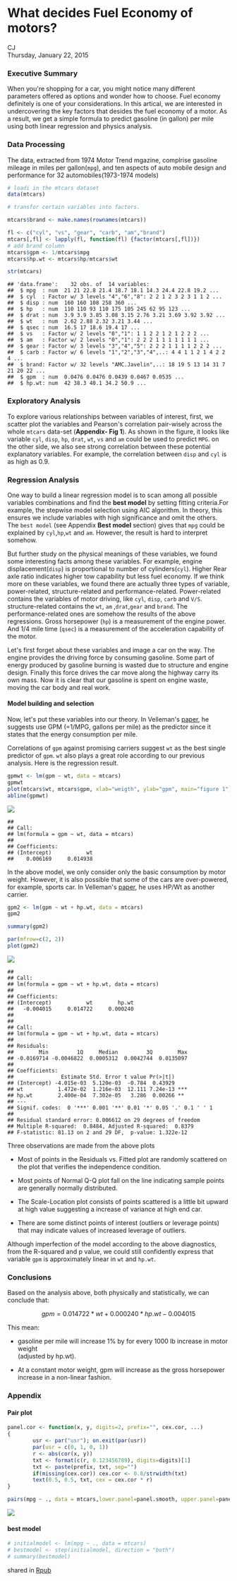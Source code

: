 # What decides Fuel Economy of motors? 
CJ  
Thursday, January 22, 2015  

### Executive Summary

When you're shopping for a car, you might notice many different parameters offered as options and wonder how to choose. Fuel economy definitely is one of your considerations. In this artical, we are interested in undercovering the key factors that desides the fuel economy of a motor. As a result, we get a simple formula to predict gasoline (in gallon) per mile using both linear regression and physics analysis.  


###  Data Processing

The data, extracted from 1974 Motor Trend mgazine, complrise gasoline mileage in miles per gallon(`mpg`), and ten aspects of auto mobile design and performance for 32 automobiles(1973-1974 models)


```r
# loadi in the mtcars dataset
data(mtcars)

# transfor certain variables into factors.

mtcars$brand <- make.names(rownames(mtcars))

fl <- c("cyl", "vs", "gear", "carb", "am","brand")
mtcars[,fl] <- lapply(fl, function(fl) {factor(mtcars[,fl])})
# add brand column 
mtcars$gpm <- 1/mtcars$mpg
mtcars$hp.wt <- mtcars$hp/mtcars$wt

str(mtcars)
```

```
## 'data.frame':	32 obs. of  14 variables:
##  $ mpg  : num  21 21 22.8 21.4 18.7 18.1 14.3 24.4 22.8 19.2 ...
##  $ cyl  : Factor w/ 3 levels "4","6","8": 2 2 1 2 3 2 3 1 1 2 ...
##  $ disp : num  160 160 108 258 360 ...
##  $ hp   : num  110 110 93 110 175 105 245 62 95 123 ...
##  $ drat : num  3.9 3.9 3.85 3.08 3.15 2.76 3.21 3.69 3.92 3.92 ...
##  $ wt   : num  2.62 2.88 2.32 3.21 3.44 ...
##  $ qsec : num  16.5 17 18.6 19.4 17 ...
##  $ vs   : Factor w/ 2 levels "0","1": 1 1 2 2 1 2 1 2 2 2 ...
##  $ am   : Factor w/ 2 levels "0","1": 2 2 2 1 1 1 1 1 1 1 ...
##  $ gear : Factor w/ 3 levels "3","4","5": 2 2 2 1 1 1 1 2 2 2 ...
##  $ carb : Factor w/ 6 levels "1","2","3","4",..: 4 4 1 1 2 1 4 2 2 4 ...
##  $ brand: Factor w/ 32 levels "AMC.Javelin",..: 18 19 5 13 14 31 7 21 20 22 ...
##  $ gpm  : num  0.0476 0.0476 0.0439 0.0467 0.0535 ...
##  $ hp.wt: num  42 38.3 40.1 34.2 50.9 ...
```

### Exploratory Analysis

To explore various relationships between variables of interest, first, we scatter plot the variables and Pearson's correlation pair-wisely across the whole `mtcars` data-set (**Appendix- Fig 1**). As shown in the figure, it looks like variable `cyl`, `disp`, `hp`, `drat`, `wt`, `vs` and `am` could be used to predict `MPG`. on the other side, we also see strong correlation between these potential explanatory variables. For example, the correlation between `disp` and `cyl` is as high as 0.9. 

### Regression Analysis

One way to build a linear regression model is to scan among all possible variables combinations and find the **best model** by setting fitting criteria.For example, the stepwise model selection using AIC algorithm. In theory, this ensures we include variables with high significance and omit the others. The `best model` (see Appendix **Best model** section) gives that `mpg` could be explained by `cyl`,`hp`,`wt` and `am`. However, the result is hard to interpret somehow.  

But further study on the physical meanings of these variables, we found some interesting facts among these variables. For example, engine displacement(`disp`) is proportional to number of cylinders(`cyl`). Higher Rear axle ratio indicates higher tow capability but less fuel economy. If we think more on these variables, we found there are actually three types of variable, power-related, structure-related and performance-related. Power-related contains the variables of motor driving, like `cyl`, `disp`, `carb` and `V/S`. structure-related contains the `wt`, `am` ,`drat`,`gear` and `brand`. The performance-related ones are somehow the results of the above regressions. Gross horsepower (`hp`) is a measurement of the engine power. And 1/4 mile time (`qsec`) is a measurement of the acceleration capability of the motor. 

Let's first forget about these variables and image a car on the way. The engine provides the driving force by consuming gasoline. Some part of energy produced by gasoline burning is wasted due to structure and engine design. Finally this force drives the car move along the highway carry its own mass. Now it is clear that our gasoline is spent on engine waste, moving the car body and real work. 

#### Model building and selection

Now, let's put these variables into our theory. In Velleman's [paper](http://www.mortality.org/INdb/2008/02/12/8/document.pdf), he suggests use GPM (=1/MPG, gallons per mile) as the predictor since it states that the energy consumption per mile. 

Correlations of `gpm` against promising carriers suggest `wt` as the best single predictor of `gpm`. `wt` also plays a great role according to our previous analysis. Here is the regression result. 



```r
gpmwt <- lm(gpm ~ wt, data = mtcars)
gpmwt
plot(mtcars$wt, mtcars$gpm, xlab="weigth", ylab="gpm", main="figure 1")
abline(gpmwt)
```

![](MPGPredict_files/figure-html/unnamed-chunk-2-1.png) 

```
## 
## Call:
## lm(formula = gpm ~ wt, data = mtcars)
## 
## Coefficients:
## (Intercept)           wt  
##    0.006169     0.014938
```

In the above model, we only consider only the basic consumption by motor weight. However, it is also possible that some of the cars are over-powered, for example, sports car. In Velleman's [paper](http://www.mortality.org/INdb/2008/02/12/8/document.pdf), he uses HP/Wt as another carrier.  



```r
gpm2 <- lm(gpm ~ wt + hp.wt, data = mtcars)
gpm2

summary(gpm2)

par(mfrow=c(2, 2))
plot(gpm2)
```

![](MPGPredict_files/figure-html/unnamed-chunk-3-1.png) 

```
## 
## Call:
## lm(formula = gpm ~ wt + hp.wt, data = mtcars)
## 
## Coefficients:
## (Intercept)           wt        hp.wt  
##   -0.004015     0.014722     0.000240  
## 
## 
## Call:
## lm(formula = gpm ~ wt + hp.wt, data = mtcars)
## 
## Residuals:
##        Min         1Q     Median         3Q        Max 
## -0.0169714 -0.0046822  0.0005312  0.0042744  0.0135097 
## 
## Coefficients:
##               Estimate Std. Error t value Pr(>|t|)    
## (Intercept) -4.015e-03  5.120e-03  -0.784  0.43929    
## wt           1.472e-02  1.216e-03  12.111 7.24e-13 ***
## hp.wt        2.400e-04  7.302e-05   3.286  0.00266 ** 
## ---
## Signif. codes:  0 '***' 0.001 '**' 0.01 '*' 0.05 '.' 0.1 ' ' 1
## 
## Residual standard error: 0.006612 on 29 degrees of freedom
## Multiple R-squared:  0.8484,	Adjusted R-squared:  0.8379 
## F-statistic: 81.13 on 2 and 29 DF,  p-value: 1.322e-12
```

Three observations are made from the above plots

- Most of points in the Residuals vs. Fitted plot are randomly scattered on the plot that verifies the independence condition.

- Most points of Normal Q-Q plot fall on the line indicating sample points are generally normally distributed.

- The Scale-Location plot consists of points scattered is a little bit upward at high value suggesting a increase of variance at high end car. 

- There are some distinct points of interest (outliers or leverage points) that may indicate values of increased leverage of outliers.

Although imperfection of the model according to the above diagnostics, from the R-squared and p value, we could still confidently express that variable `gpm` is approximately linear in `wt` and `hp.wt`.


### Conclusions

Based on the analysis above, both physically and statistically, we can conclude that:

$$ gpm = 0.014722* wt + 0.000240* hp.wt -0.004015 $$ 

This mean: 

-  gasoline per mile will increase 1% by for every 1000 lb increase in motor weight   
   (adjusted by hp.wt).

- At a constant motor weight, gpm will increase as the gross horsepower increase in a non-linear fashion. 



### Appendix


####  Pair plot



```r
panel.cor <- function(x, y, digits=2, prefix="", cex.cor, ...)
{
        usr <- par("usr"); on.exit(par(usr))
        par(usr = c(0, 1, 0, 1))
        r <- abs(cor(x, y))
        txt <- format(c(r, 0.123456789), digits=digits)[1]
        txt <- paste(prefix, txt, sep="")
        if(missing(cex.cor)) cex.cor <- 0.8/strwidth(txt)
        text(0.5, 0.5, txt, cex = cex.cor * r)
}

pairs(mpg ~ ., data = mtcars,lower.panel=panel.smooth, upper.panel=panel.cor)
```

![](MPGPredict_files/figure-html/unnamed-chunk-4-1.png) 


#### best model 


```r
# initialmodel <- lm(mpg ~ ., data = mtcars)
# bestmodel <- step(initialmodel, direction = "both")
# summary(bestmodel)
```

shared in [Rpub](http://rpubs.com/Cjtouzi/fueleco)


